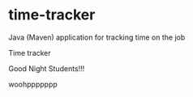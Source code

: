 # time-tracker
Java (Maven) application for tracking time on the job

Time tracker

Good Night Students!!!

woohppppppp
